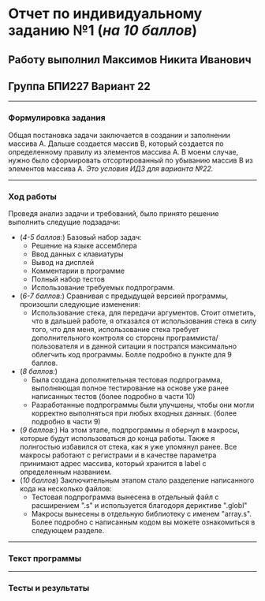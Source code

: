 # Отчет по индивидуальному заданию №1 (*на 10 баллов*)
## Работу выполнил Максимов Никита Иванович 
## Группа БПИ227 Вариант 22
___
### Формулировка задания
Общая постановка задачи заключается в создании и заполнении массива А. Дальше создается массив В, который создается по определенному правилу из элементов массива А. В моенм случае, нужно было сформировать отсортированный по убыванию массив B из элементов массива A. *Это условия ИДЗ для варианта №22.*
___
### Ход работы
Проведя анализ задачи и требований, было принято решение выполнить следущие подзадачи:
+ (*4-5 баллов:*) Базовый набор задач:
  + Решение на языке ассемблера
  + Ввод данных с клавиатуры
  + Вывод на дисплей
  + Комментарии в программе
  + Полный набор тестов
  + Использование требуемых подпрограмм.
+ (*6-7 баллов:*) Сравнивая с предыдущей версией программы, произошли следующие изменения:
  + Использование стека, для передачи аргументов. Стоит отметить, что в дальшей работе, я отказался от использования стека в силу того, что для меня, использование стека требует дополнительного контроля со стороны программиста/пользователя и в данной ситации я пострался максимально облегчить код программы. Болле подробно в пункте для 9 баллов.
+ (*8 баллов:*)
  + Была создана дополнительная тестовая подпрограмма, выполняющая полное тестирование на основе уже ранее написанных тестов (более подробно в части 10)
  + Разработанные подпрограммы были улучшены, чтобы они могли корректно выполняться при любых входных данных. (более подробно в части 9)
+ (*9 баллов:*) На этом этапе, подпрограммы я обернул в макросы, которые будут использоваться до конца работы. Также я полнгостью избавился от стека, как я уже упомянул ранее. Все макросы работают с регистрами и в качестве параметра принимают адрес массива, который хранится в label с определенным названием.
+ (*10 баллов*) Заключительным этапом стало разделение написанного кода на несколько файлов:
  + Тестовая подпрограмма вынесена в отдельный файл с расширением ".s" и используется благодоря дериктиве ".globl"
  + Макросы вынесены в отдельную библиотеку с именем "array.s".
Более подробно с написанным кодом вы можете ознакомиться в следующем разделе.
___
### Текст программы
___
### Тесты и результаты
